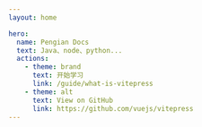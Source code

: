 ```yaml
---
layout: home

hero:
  name: Pengian Docs
  text: Java、node、python...
  actions:
    - theme: brand
      text: 开始学习
      link: /guide/what-is-vitepress
    - theme: alt
      text: View on GitHub
      link: https://github.com/vuejs/vitepress
---
```

